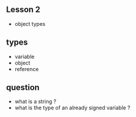 Lesson 2
----
- object types


types
-----
- variable
- object
- reference


question
----
- what is a string ?
- what is the type of an already signed variable ?

